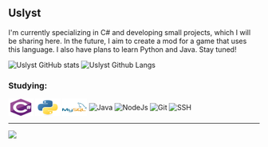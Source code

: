 ## Uslyst 

I'm currently specializing in C# and developing small projects, which I will be sharing here. In the future, I aim to create a mod for a game that uses this language. I also have plans to learn Python and Java. Stay tuned!

![Uslyst GitHub stats](https://github-readme-stats.vercel.app/api?username=Uslyst&show_icons=true&hide=contribs,prs&cache_seconds=86400&theme=tokyonight)
![Uslyst Github Langs](https://github-readme-stats.vercel.app/api/top-langs/?username=Uslyst&hide=html&layout=compact&theme=tokyonight)

<h3>Studying:</h3>
<div>   
  <img align="center" alt="Csharp" height="35" width="50" src="https://raw.githubusercontent.com/devicons/devicon/master/icons/csharp/csharp-original.svg">
  <img align="center" alt="Python" height="35" width="50" src="https://raw.githubusercontent.com/devicons/devicon/master/icons/python/python-original.svg">
  <img align="center" alt="MySQL" height="35" width="50" src="https://raw.githubusercontent.com/devicons/devicon/master/icons/mysql/mysql-original-wordmark.svg">
  <img align="center" alt="Java" height="35" width="50" src="https://cdn.jsdelivr.net/gh/devicons/devicon@latest/icons/java/java-original.svg">
  <img align="center" alt="NodeJs" height="35" width="50" src="https://cdn.jsdelivr.net/gh/devicons/devicon@latest/icons/nodejs/nodejs-original-wordmark.svg">
  <img align="center" alt="Git" height="35" width="50" src="https://cdn.jsdelivr.net/gh/devicons/devicon@latest/icons/git/git-original-wordmark.svg">
  <img align="center" alt="SSH" height="35" width="50" src="https://cdn.jsdelivr.net/gh/devicons/devicon@latest/icons/ssh/ssh-original-wordmark.svg">      
</div>

<hr>    
<div/>


<div> 
  <a href = "mailto:uslysttheforger@gmail.com"><img src="https://img.shields.io/badge/-Gmail-%23333?style=for-the-badge&logo=gmail&logoColor=white" target="_blank"></a>   
</div>

